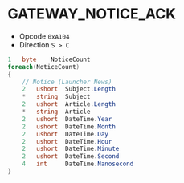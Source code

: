 # GATEWAY\_NOTICE\_ACK

* Opcode `0xA104`&#x20;
* Direction `S > C`

```csharp
1   byte    NoticeCount
foreach(NoticeCount)
{
    // Notice (Launcher News)
    2   ushort  Subject.Length
    *   string  Subject
    2   ushort  Article.Length
    *   string  Article
    2   ushort  DateTime.Year
    2   ushort  DateTime.Month
    2   ushort  DateTime.Day
    2   ushort  DateTime.Hour
    2   ushort  DateTime.Minute
    2   ushort  DateTime.Second
    4   int     DateTime.Nanosecond
}
```
